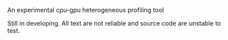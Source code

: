 An experimental cpu-gpu heterogeneous profiling tool

Still in developing. All text are not reliable and source code are unstable to test.








